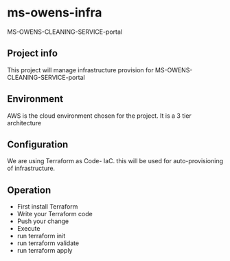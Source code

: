 # ms-owens-infra
MS-OWENS-CLEANING-SERVICE-portal

## Project info
This project will manage infrastructure provision for MS-OWENS-CLEANING-SERVICE-portal

## Environment
AWS is the cloud environment chosen for the project. It is a 3 tier architecture

## Configuration
We are using Terraform as Code- IaC. this will be used for auto-provisioning of infrastructure.

## Operation
- First install Terraform
- Write your Terraform code
- Push your change
- Execute
 - run terraform init
 - run terraform validate
 - run terraform apply